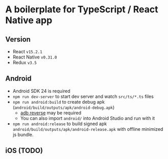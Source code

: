 # A boilerplate for TypeScript / React Native app

## Version

- React `v15.2.1`
- React Native `v0.31.0`
- Redux `v3.5`

## Android

- Android SDK 24 is required
- `npm run dev-server` to start dev server and watch `src/ts/*.ts` files
- `npm run android:build` to create debug apk (`android/build/outputs/apk/android-debug.apk`)
    - [adb reverse](https://facebook.github.io/react-native/docs/running-on-device-android.html#using-adb-reverse) may be required
    - You can also import `android/` into Android Studio and run with it
- `npm run android:release` to build signed apk `android/build/outputs/apk/android-release.apk` with offline minimized js bundle.

## iOS (TODO)

